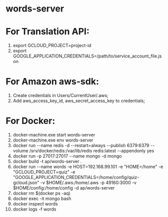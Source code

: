 # words-server

# For Translation API:
1. export GCLOUD_PROJECT=project-id
2. export GOOGLE_APPLICATION_CREDENTIALS=/path/to/service_account_file.json

# For Amazon aws-sdk:

1. Create credentials in Users/CurrentUser/.aws;
2. Add aws_access_key_id, aws_secret_access_key to credentials;

# For Docker:

1. docker-machine.exe start words-server
2. docker-machine.exe env words-server
3. docker run --name redis -d --restart=always --publish 6379:6379 --volume /srv/docker/redis:/var/lib/redis redis:latest --appendonly yes
4. docker run -p 27017:27017 --name mongo -d mongo
5. docker build -t ap/words-server .
6. docker run --name words -e HOST=192.168.99.101 -e "HOME=/home" -e "GCLOUD_PROJECT=quiz" -e "GOOGLE_APPLICATION_CREDENTIALS=/home/config/quiz-gcloud.json" -v $HOME/.aws:/home/.aws -p 49160:3000 -v $HOME/config:/home/config -d ap/words-server
7. docker rm $(docker ps -aq)
8. docker exec -it mongo bash
9. docker inspect words
10. docker logs -f words
